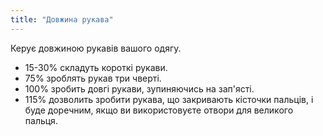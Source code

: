 ```yaml
---
title: "Довжина рукава"
---
```


Керує довжиною рукавів вашого одягу.
 - 15-30% складуть короткі рукави.
 - 75% зроблять рукав три чверті.
 - 100% зробить довгі рукави, зупиняючись на зап'ясті.
 - 115% дозволить зробити рукава, що закривають кісточки пальців, і буде доречним, якщо ви використовуєте отвори для великого пальця.

